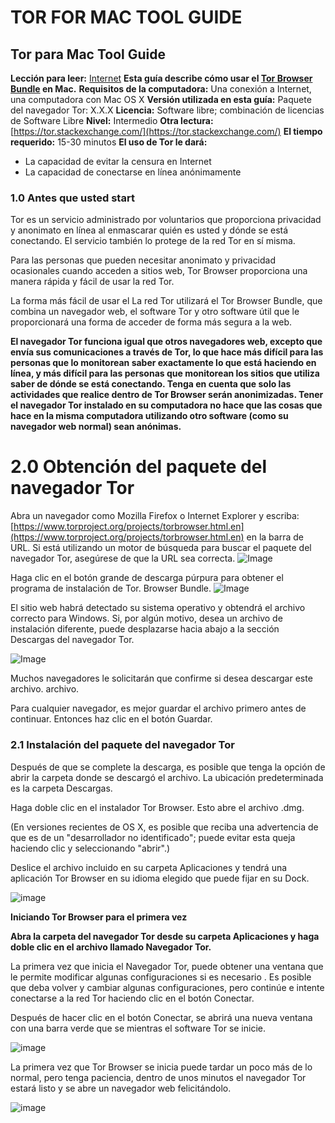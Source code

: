 [Title]: # ()
[Order]: # (0)

# TOR FOR MAC TOOL GUIDE 

## Tor para Mac Tool Guide 

**Lección para leer:** [Internet](umbrella://lesson/the-internet) 
**Esta guía describe cómo usar el [Tor Browser Bundle](https://www.torproject.org/projects/torbrowser.html.en) en Mac.** 
**Requisitos de la computadora:** Una conexión a Internet, una computadora con Mac OS X 
**Versión utilizada en esta guía:** Paquete del navegador Tor: X.X.X 
**Licencia:** Software libre; combinación de licencias de Software Libre 
**Nivel:** Intermedio 
**Otra lectura:** [https://tor.stackexchange.com/](https://tor.stackexchange.com/) 
**El tiempo requerido:** 15-30 minutos 
**El uso de Tor le dará:** 
- La capacidad de evitar la censura en Internet 
- La capacidad de conectarse en línea anónimamente 

### 1.0 Antes que usted start 

Tor es un servicio administrado por voluntarios que proporciona privacidad y anonimato en línea al enmascarar quién es usted y dónde se está conectando. El servicio también lo protege de la red Tor en sí misma. 

Para las personas que pueden necesitar anonimato y privacidad ocasionales cuando acceden a sitios web, Tor Browser proporciona una manera rápida y fácil de usar la red Tor. 

La forma más fácil de usar el La red Tor utilizará el Tor Browser Bundle, que combina un navegador web, el software Tor y otro software útil que le proporcionará una forma de acceder de forma más segura a la web. 

**El navegador Tor funciona igual que otros navegadores web, excepto que envía sus comunicaciones a través de Tor, lo que hace más difícil para las personas que lo monitorean saber exactamente lo que está haciendo en línea, y más difícil para las personas que monitorean los sitios que utiliza saber de dónde se está conectando. Tenga en cuenta que solo las actividades que realice dentro de Tor Browser serán anonimizadas. Tener el navegador Tor instalado en su computadora no hace que las cosas que hace en la misma computadora utilizando otro software (como su navegador web normal) sean anónimas.** 

# 2.0 Obtención del paquete del navegador Tor 
Abra un navegador como Mozilla Firefox o Internet Explorer y escriba: [https://www.torproject.org/projects/torbrowser.html.en](https://www.torproject.org/projects/torbrowser.html.en) en la barra de URL. Si está utilizando un motor de búsqueda para buscar el paquete del navegador Tor, asegúrese de que la URL sea correcta. ![Image](tool_torosx1.png) 

Haga clic en el botón grande de descarga púrpura para obtener el programa de instalación de Tor. Browser Bundle. ![Image](tool_torosx2.png) 

El sitio web habrá detectado su sistema operativo y obtendrá el archivo correcto para Windows. Si, por algún motivo, desea un archivo de instalación diferente, puede desplazarse hacia abajo a la sección Descargas del navegador Tor. 

![Image](tool_torosx3.png) 

Muchos navegadores le solicitarán que confirme si desea descargar este archivo. archivo. 

Para cualquier navegador, es mejor guardar el archivo primero antes de continuar. Entonces haz clic en el botón Guardar. 

### 2.1 Instalación del paquete del navegador Tor 
Después de que se complete la descarga, es posible que tenga la opción de abrir la carpeta donde se descargó el archivo. La ubicación predeterminada es la carpeta Descargas. 

Haga doble clic en el instalador Tor Browser. Esto abre el archivo .dmg. 

(En versiones recientes de OS X, es posible que reciba una advertencia de que es de un "desarrollador no identificado"; puede evitar esta queja haciendo clic y seleccionando "abrir".) 

Deslice el archivo incluido en su carpeta Aplicaciones y tendrá una aplicación Tor Browser en su idioma elegido que puede fijar en su Dock. 

![image](tool_torosx4.png) 

**Iniciando Tor Browser para el primera vez** 

**Abra la carpeta del navegador Tor desde su carpeta Aplicaciones y haga doble clic en el archivo llamado Navegador Tor.**

La primera vez que inicia el Navegador Tor, puede obtener una ventana que le permite modificar algunas configuraciones si es necesario . Es posible que deba volver y cambiar algunas configuraciones, pero continúe e intente conectarse a la red Tor haciendo clic en el botón Conectar. 

Después de hacer clic en el botón Conectar, se abrirá una nueva ventana con una barra verde que se mientras el software Tor se inicie. 

![image](tool_torosx5.png) 

La primera vez que Tor Browser se inicia puede tardar un poco más de lo normal, pero tenga paciencia, dentro de unos minutos el navegador Tor estará listo y se abre un navegador web felicitándolo. 

![image](tool_torosx6.png)